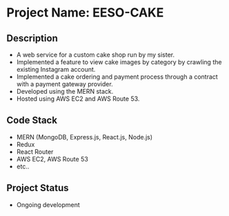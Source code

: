 # Project Name: EESO-CAKE

## Description
- A web service for a custom cake shop run by my sister.
- Implemented a feature to view cake images by category by crawling the existing Instagram account.
- Implemented a cake ordering and payment process through a contract with a payment gateway provider.
- Developed using the MERN stack.
- Hosted using AWS EC2 and AWS Route 53.

## Code Stack
- MERN (MongoDB, Express.js, React.js, Node.js)
- Redux
- React Router
- AWS EC2, AWS Route 53
- etc..

## Project Status
- Ongoing development
